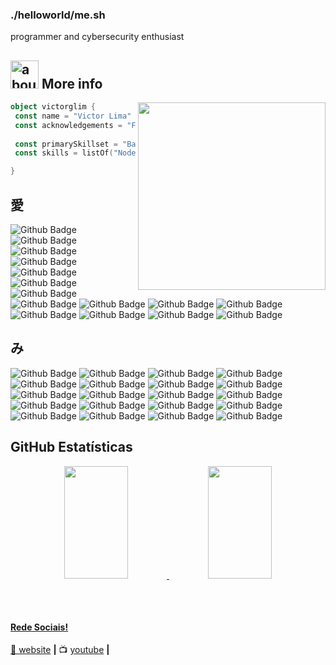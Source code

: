 ### ./helloworld/me.sh

programmer and cybersecurity enthusiast

## <img width="45" alt="about" src="https://raw.github.com/elizarov/elizarov/master/about.png"> More info

<img align="right" width="300" src="https://i2.wp.com/allhtaccess.info/wp-content/uploads/2018/03/programming.gif?fit=1281%2C716&ssl=1" />

```kotlin
object victorglim {
 const name = "Victor Lima"
 const acknowledgements = "Fullstack Developer"
 
 const primarySkillset = "Back end Development"
 const skills = listOf("Node.js", "React", "Typescript", "Python", "Django") 

}
```

## 愛 

![Github Badge](https://img.shields.io/badge/Next-black?style=for-the-badge&logo=next.js&logoColor=white)
![Github Badge](https://img.shields.io/badge/React-20232A?style=for-the-badge&logo=react&logoColor=61DAFB)
![Github Badge](https://img.shields.io/badge/React_Native-20232A?style=for-the-badge&logo=react&logoColor=61DAFB)
![Github Badge](https://img.shields.io/badge/Vue.js-35495E?style=for-the-badge&logo=vue.js&logoColor=4FC08D)
![Github Badge](https://img.shields.io/badge/TypeScript-007ACC?style=for-the-badge&logo=typescript&logoColor=white)
![Github Badge](https://img.shields.io/badge/JavaScript-F7DF1E?style=for-the-badge&logo=javascript&logoColor=black)
![Github Badge](https://img.shields.io/badge/Sass-CC6699?style=for-the-badge&logo=sass&logoColor=white)
![Github Badge](https://img.shields.io/badge/Tailwind_CSS-38B2AC?style=for-the-badge&logo=tailwind-css&logoColor=white)
![Github Badge](https://img.shields.io/badge/Bootstrap-563D7C?style=for-the-badge&logo=bootstrap&logoColor=white)
![Github Badge](https://img.shields.io/badge/styled--components-DB7093?style=for-the-badge&logo=styled-components&logoColor=white)
![Github Badge](https://img.shields.io/badge/Material--UI-0081CB?style=for-the-badge&logo=material-ui&logoColor=white)
![Github Badge](https://img.shields.io/badge/Redux-593D88?style=for-the-badge&logo=redux&logoColor=white)
![Github Badge](https://img.shields.io/badge/jQuery-0769AD?style=for-the-badge&logo=jquery&logoColor=white)
![Github Badge](https://img.shields.io/badge/HTML5-E34F26?style=for-the-badge&logo=html5&logoColor=white)
![Github Badge](https://img.shields.io/badge/CSS3-1572B6?style=for-the-badge&logo=css3&logoColor=white)

## み

![Github Badge](https://img.shields.io/badge/Node.js-43853D?style=for-the-badge&logo=node.js&logoColor=white)
![Github Badge](https://img.shields.io/badge/Python-14354C?style=for-the-badge&logo=python&logoColor=white)
![Github Badge](https://img.shields.io/badge/Flask-000000?style=for-the-badge&logo=flask&logoColor=white)
![Github Badge](https://img.shields.io/badge/Django-092E20?style=for-the-badge&logo=django&logoColor=white)
![Github Badge](https://img.shields.io/badge/MySQL-00000F?style=for-the-badge&logo=mysql&logoColor=white)
![Github Badge](https://img.shields.io/badge/PostgreSQL-316192?style=for-the-badge&logo=postgresql&logoColor=white)
![Github Badge](https://img.shields.io/badge/MariaDB-01529E?style=for-the-badge&logo=mariadb&logoColor=white)
![Github Badge](https://img.shields.io/badge/MongoDB-4EA94B?style=for-the-badge&logo=mongodb&logoColor=white)
![Github Badge](https://img.shields.io/badge/Redis-D9281A?style=for-the-badge&logo=redis&logoColor=white)
![Github Badge](https://img.shields.io/badge/CircleCI-000000?style=for-the-badge&logo=circleci&logoColor=white)
![Github Badge](https://img.shields.io/badge/Apache-CA2136?style=for-the-badge&logo=apache&logoColor=white)
![Github Badge](https://img.shields.io/badge/Amazon_AWS-232F3E?style=for-the-badge&logo=amazon-aws&logoColor=white)
![Github Badge](https://img.shields.io/badge/Jenkins-D33833?style=for-the-badge&logo=jenkins&logoColor=white)
![Github Badge](https://img.shields.io/badge/Docker-2496ED?style=for-the-badge&logo=docker&logoColor=white)
![Github Badge](https://img.shields.io/badge/Kubernetes-326DE6?style=for-the-badge&logo=kubernetes&logoColor=white)
![Github Badge](https://img.shields.io/badge/Ansible-000000?style=for-the-badge&logo=Ansible&logoColor=white)
![Github Badge](https://img.shields.io/badge/Terraform-7B42BC?style=for-the-badge&logo=terraform&logoColor=white)
![Github Badge](https://img.shields.io/badge/Puppet-FFAD19?style=for-the-badge&logo=puppet&logoColor=black)
![Github Badge](https://img.shields.io/badge/Git-E34F26?style=for-the-badge&logo=git&logoColor=white)
![Github Badge](https://img.shields.io/badge/Linux-E34F26?style=for-the-badge&logo=linux&logoColor=black)




## **GitHub Estatísticas**

<div align="center">
  <a href="https://github.com/aizzxn">
   <img height="180em" width="45%" src="https://github-readme-stats.vercel.app/api/top-langs/?username=aizzxn&layout=compact&langs_count=7&theme=dracula"/>
  <img height="180em" width="45%" src="https://github-readme-stats.vercel.app/api?username=aizzxn&show_icons=true&theme=dracula&include_all_commits=true&count_private=true"/> 
</div>
  
  ##
 
<div> 

[website]: https://aizzxn.vercel.app/
[youtube]: https://www.youtube.com/@aizzxn/
<br>

#### Rede Sociais!

🏡 [website][website] **|** 
📺 [youtube][youtube] **|** 

 


